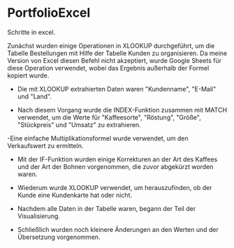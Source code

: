 # PortfolioExcel

Schritte in excel.

Zunächst wurden einige Operationen in XLOOKUP durchgeführt, um die Tabelle Bestellungen mit Hilfe der Tabelle Kunden zu organisieren. Da meine Version von Excel diesen Befehl nicht akzeptiert, wurde Google Sheets für diese Operation verwendet, wobei das Ergebnis außerhalb der Formel kopiert wurde.

- Die mit XLOOKUP extrahierten Daten waren "Kundenname", "E-Mail" und "Land".

- Nach diesem Vorgang wurde die INDEX-Funktion zusammen mit MATCH verwendet, um die Werte für "Kaffeesorte", "Röstung", "Größe", "Stückpreis" und "Umsatz" zu extrahieren.

-Eine einfache Multiplikationsformel wurde verwendet, um den Verkaufswert zu ermitteln.

- Mit der IF-Funktion wurden einige Korrekturen an der Art des Kaffees und der Art der Bohnen vorgenommen, die zuvor abgekürzt worden waren.

- Wiederum wurde XLOOKUP verwendet, um herauszufinden, ob der Kunde eine Kundenkarte hat oder nicht.

- Nachdem alle Daten in der Tabelle waren, begann der Teil der Visualisierung.

- Schließlich wurden noch kleinere Änderungen an den Werten und der Übersetzung vorgenommen.
 
